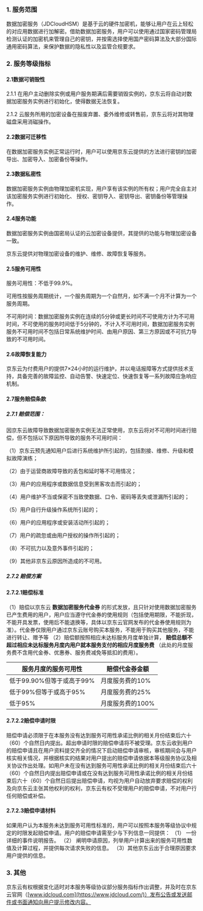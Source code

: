 ### 1. 服务范围

数据加密服务（JDCloudHSM）是基于云的硬件加密机，能够让用户在云上轻松的对应用数据进行加解密。借助数据加密服务，用户可以使用通过国家密码管理局检测认证的加密机来管理自己的密钥，并按需选择使用国产密码算法及大部分国际通用密码算法，来保护数据的隐私性以及监管合规要求。

### 2. 服务等级指标

#### **2.1数据可销毁性**

2.1.1 在用户主动删除实例或用户服务期满后需要销毁实例的，京东云将自动对数据加密服务实例进行初始化，使得数据无法恢复。

2.1.2 云服务所用的加密设备在报废弃置、委外维修或转售前，京东云将对其物理磁盘采用消磁操作。

#### **2.2数据可迁移性**

在数据加密服务实例正常运行时，用户可以使用京东云提供的方法进行密钥的加密导出、加密导入、加密备份等操作。

#### **2.3数据私密性**

数据加密服务实例由物理加密机实现，用户享有该实例的所有权；用户完全自主对该加密服务实例进行初始化、 授权、密钥导入、密钥导出、密钥备份等管理操作。

#### **2.4服务功能**

数据加密服务实例由国密局认证的云加密设备提供，其提供的功能与物理加密设备一致。

京东云提供对物理加密设备的维护、维修、故障恢复等服务。

#### **2.5服务可用性**

服务可用性：不低于99.9%。

可用性按服务周期统计，一个服务周期为一个自然月，如不满一个月不计算为一个服务周期。

不可用时间：数据加密服务实例在连续的5分钟或更长时间不可使用方计为不可用时间，不可使用的服务时间低于5分钟的，不计入不可用时间，数据加密服务实例服务不可用时间不包括日常系统维护时间、由用户原因、第三方原因或不可抗力导致的不可用时间。

#### **2.6故障恢复能力**

京东云为付费用户的提供7×24小时的运行维护，并以电话报障等方式提供技术支持，具备完善的故障监控、自动告警、快速定位、快速恢复等一系列故障应急响应机制。

#### **2.7服务赔偿条款**

##### **2.7.1 赔偿范围：**

因京东云故障导致数据加密服务实例无法正常使用，京东云将对不可用时间进行赔偿，但不包括以下原因所导致的服务不可用时间：

（1）京东云预先通知用户后进行系统维护所引起的，包括割接、维修、升级和模拟故障演练；

（2）由于运营商故障导致的丢包和延时等不可用情况；

（3）用户的应用程序或数据信息受到黑客攻击而引起的；

（4）用户维护不当或保密不当致使数据、口令、密码等丢失或泄漏所引起的；

（5）用户自行升级操作系统所引起的；

（6）用户的应用程序或安装活动所引起的；

（7）用户的疏忽或由用户授权的操作所引起的；

（8）不可抗力以及意外事件引起的；

（9）其他非京东云原因所造成的不可用。

##### **2.7.2 赔偿方案**

#### **2.7.2.1赔偿标准**

（1）赔偿以京东云 **数据加密服务代金券** 的形式发放，且只针对使用数据加密服务已产生费用的用户，用户应当遵守代金券的使用规则（包括使用期限，不能折现，不能开具发票，使用后不能退换等，具体以京东云官网发布的代金券使用规则为准）。代金券仅限用户通过京东云账号购买本服务，不能用于购买其他服务，不能进行转让、赠予等
（2）赔偿额按照相应未达标服务月度单独计算， **赔偿总额不超过相应未达标服务月度内用户就本服务支付的相应月度服务费** （此处的月度服务费不含用代金券、优惠券、服务费减免等抵扣的费用）。

| 服务月度的服务可用性      | 赔偿代金券金额   |
| ------------------------- | ---------------- |
| 低于99.90%但等于或高于99% | 月度服务费的10%  |
| 低于99%但等于或高于95%    | 月度服务费的25%  |
| 低于95%                   | 月度服务费的100% |

#### **2.7.2.2赔偿申请时限**

赔偿申请必须限于在本服务没有达到服务可用性承诺比例的相关月份结束后六十（60）个自然日内提出。超出申请时限的赔偿申请将不被受理。京东云收到用户的赔偿申请且在用户资料提交齐全的情况下启动赔偿申请审核，审核期间会与用户核实相关情况，并根据核实的结果对用户提出的赔偿申请依据本等级服务协议及相关协议作出处理。如用户未在没有达到服务可用性承诺比例的相关月份结束后六十（60）个自然日内提出赔偿申请或在没有达到服务可用性承诺比例的相关月份结束后六十（60）个自然日后提出赔偿申请，均视为用户自动放弃要求赔偿的权利及向京东云主张其他权利的权利，京东云有权不受理用户的赔偿申请，不对用户行任何赔偿或补偿。

#### **2.7.2.3赔偿申请材料**

如果用户认为本服务未达到服务可用性标准的，用户可以按照本服务等级协议中规定的时限发起赔偿申请。用户的赔偿申请需至少与下列信息一同提供：
（1） 一份详细的事件说明报告。
（2） 阐明申请原因，列举用户计算出来的服务可用性数值及计算过程，并提供每次请求失败的信息。
（3）其他京东云出于合理原因要求用户提供的信息。

### **3. 其他**

京东云有权根据变化适时对本服务等级协议部分服务指标作出调整，并及时在京东云官网（[www.jdcloud.com](https://www.jdcloud.com/)）发布公告或发送邮件或书面通知向用户提示修改内容。

 
